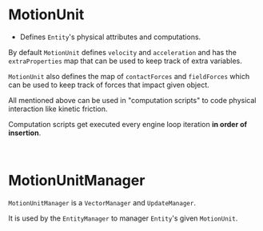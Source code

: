 # MotionUnit

- Defines `Entity`'s physical attributes and computations.

By default `MotionUnit` defines `velocity` and `acceleration` and has the `extraProperties` map that can be used to keep track of extra variables.

`MotionUnit` also defines the map of `contactForces` and `fieldForces` which can be used to keep track of forces that impact given object.

All mentioned above can be used in "computation scripts" to code physical interaction like kinetic friction.

Computation scripts get executed every engine loop iteration **in order of insertion**.

<br>

# MotionUnitManager

`MotionUnitManager` is a `VectorManager` and `UpdateManager`.

It is used by the `EntityManager` to manager `Entity`'s given `MotionUnit`.
